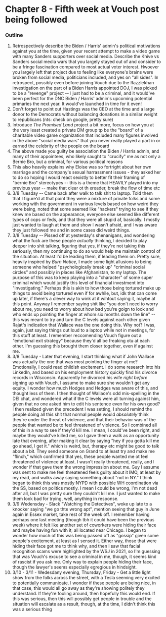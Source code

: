# Chapter 8 - Fifth week at Vouch post being followed

### Outline

1. Retrospectively describe the Biden / Harris' admin's political motivations against you at the time, given your recent attempt to make a video game with many Sanders supporters over social media. Describe the Khive vs Sanders social media wars that you largely stayed out of and consider to be a fringe fascination compared to most actual voter interest. Hwoever you largely left that project due to feeling like everyone's brains were broken from social media, politicians included, and yes on "all sides". In retrospect, possibly even before joining Vouch due to the Razzlekhan investigation on the part of a Biden Harris appointed DOJ, I was picked to be a "revenge" project -- I just had to be a criminal, and it would've been perfect for the DNC Biden / Harris' admin's upcoming potential primaries the next year. It would've launched in time for it even!
1. Don't forget to point out Hastings was the CEO at the time and a large donor to the Democrats without balancing donations in a similar weight to republicans (nts: check on google, pretty sure)
1. Introduce _The Promised Land_ project a bit more, focus on how you at the very least created a private DM group tp be the "board" of a charitable video game organization that included many figures involved in the above "social media wars" that you never really played a part in or earned the celebrity of the people on the board
1. The above made you guilty be association the Biden / Harris admin, and many of their appointees, who likely saught to "crucify" me as not only a Bernie Bro, but a criminal, for various political reasons
1. This also heavily explains why Eloise was so fortright about her own marriage and the company's sexual harrassment issues - they asked her to do so hoping I would react sexistly to better fit their framing of "bernie Bro" stereotypes -- this is a theme that HEAVILY played into my previous year -- make that clear ot th ereader, break the flow of time etc
1. 3/8 Tuesday -- Came back after walk to talk shit to laptop. Told them that I figure'd at that point they were a mixture of private folks and some working with the government in various levels based on how weird they were being, noted that some seemed like "hackers" trying to see if they knew me based on the appearance, everyone else seemed like different types of cops or feds, and that they were all stupid af, basically. I mostly just wanted to laugh at them and show I wasn't afraid, and I was aware they just followed me and in some cases did weird things.
1. 3/8 Tuesday -- Pissed off at yesterday's shenanigans, and wondering what the fuck are these people _actually_ thinking, I decided to play deeper into shit talking, figuring that yes, if they're not taking this seriously, then my continuing to do so would help me maintain control of the situation. At least I'd be leading them, if leading them on. Pretty sure, heavily inspired by _Burn Notice_, I made some light allusions to being someone who helped "psychologically break up" "criminal social circles" and possibly in places like Afghanistan, to my laptop. The purpose of this was to keep playing into a "character" of some super criminal which would justify this level of financial investment into "investigating." Perhaps this is akin to how those being tortured make up things to avoid being tortured even if for awhile, but, idk that can come up later, if there's a clever way to wink at it wihtout saying it, maybe at this point. Anyway I remember saying shit like "you don't need to worry about me, you need to worry about how bad you're goign to look and who ends up pointing the finger at whom six months down the line" -- this was meant to try and turn the C levels against each other given Rajat's indication that Wallace was the one doing this. Why not? I was, again, just saying things out loud to a laptop while not in meetings, for this stuff at least. I remember reccomending Vouch figure out a "emotional exit strategy" because they'd all be freaking otu at each other. I'm guessing this brought them closer together, even if against me.
1. 3/8 Tuesday - Later that evening, I start thinking what if John Wallace was actually the one that was most pointing the finger at me? Emotionally, I could read childish excitement. I do some research into his LinkedIn, and based on his employment history quickly find his divorce records in Wisconsin. Apparently he divorced his wife _right before_ signing up with Vouch, I assume to make sure she wouldn't get any equity. I wonder how much Hodges and Hedges was aware of this, and thought less of them. I then thought of Wallace's odd mis-spelling in the DEI chat, and wondered what if the C levels were all turning against him, given that no one asked him to edit his sentence even for his own good? I then realized given the precedent I was setting, I should remind the people doing all this shit that normal people would _absolutely_ think they're under the threat of violence, and that their behavior was of the people that wanted be to feel threatened of violence. So I combined all of this in a way to see if they'd kill me. I mean, I could've been right, and maybe they would've killed me, so I gave them a walk as an opportunity late that evening, after making it clear by saying "hey if you gotta kill me go ahead, I get it." which is weird, but, therapy etc might be good to talk about a bit. They send someone on Grand to at least try and make me "flinch," which confirmed that yes, these people wanted me ot feel threatened of violence at least. I wasn't really threatened, really, and I wonder if that gave them the wrong impression about me. Guy I assume was sent to make me feel threatened feels guilty about it IMO, at least by my read, and walks away saying something about "not in NY." I think began to think this was mostly NYPD with possible WH coordination via the SS, based on politics mostly. I mean I could be wrong, I'm not dead after all, but I was pretty sure they couldn't kill me. I just wanted to make them look bad for trying, well, anything in response.
1. 3/9 Wedensday - Slack "Watching the Detectives", woke up late to a knocker saying "we go thte wrong apt", mention seeing that guy in June again in Essex market, take rest of the week off. I remember having perhaps one last meeting (though tbh it could have been the previous week) where it felt like another set of coworkers were hiding their face and maybe having fun with it; all located near Chicago. I began to wonder how much of this was being passed off as "gossip" given some people's excitement, at least as I sensed it. Either way, those that were hiding their face got me to think why, and then I saw that facial recognition scams were highlighted by the WSJ in 2021, so I'm guessing that was Vouch's excuse to see a criminal in me, though, it seems kind of rascist if you ask me. Only way to explain people hiding their face, though the lawyer's seems especially egregious in hindsight.
1. 3/10 - 3/11 - Wedesdany evening, Thursday, Friday - Get a little light show from the folks across the street, with a Tesla seeming very excited to potentially communicate. I wonder if these people are being nice, in that case, this would all go away as they're showing politely they understand. If they're fooling around, then hopefully this would end. If this was serious, then this will possibly get people in trouble and the situation will escalate as a result, though, at the time, I didn't think this was a serious thing
